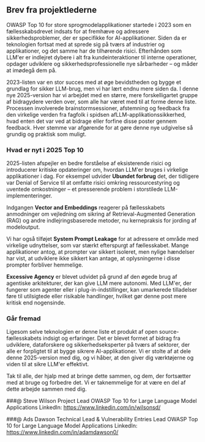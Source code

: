 ## Brev fra projektlederne

OWASP Top 10 for store sprogmodelapplikationer startede i 2023 som en fællesskabsdrevet indsats for at fremhæve og adressere sikkerhedsproblemer, der er specifikke for AI-applikationer. Siden da er teknologien fortsat med at sprede sig på tværs af industrier og applikationer, og det samme har de tilhørende risici. Efterhånden som LLM'er er indlejret dybere i alt fra kundeinteraktioner til interne operationer, opdager udviklere og sikkerhedsprofessionelle nye sårbarheder – og måder at imødegå dem på.

2023-listen var en stor succes med at øge bevidstheden og bygge et grundlag for sikker LLM-brug, men vi har lært endnu mere siden da. I denne nye 2025-version har vi arbejdet med en større, mere forskelligartet gruppe af bidragydere verden over, som alle har været med til at forme denne liste. Processen involverede brainstormsessioner, afstemning og feedback fra den virkelige verden fra fagfolk i spidsen af ​​LLM-applikationssikkerhed, hvad enten det var ved at bidrage eller forfine disse poster gennem feedback. Hver stemme var afgørende for at gøre denne nye udgivelse så grundig og praktisk som muligt.

### Hvad er nyt i 2025 Top 10

2025-listen afspejler en bedre forståelse af eksisterende risici og introducerer kritiske opdateringer om, hvordan LLM'er bruges i virkelige applikationer i dag. For eksempel udvider **Ubundet forbrug** det, der tidligere var Denial of Service til at omfatte risici omkring ressourcestyring og uventede omkostninger – et presserende problem i storstilede LLM-implementeringer.

Indgangen **Vector and Embeddings** reagerer på fællesskabets anmodninger om vejledning om sikring af Retrieval-Augmented Generation (RAG) og andre indlejringsbaserede metoder, nu kernepraksis for jording af modeloutput.

Vi har også tilføjet **System Prompt Leakage** for at adressere et område med virkelige udnyttelser, som var stærkt efterspurgt af fællesskabet. Mange applikationer antog, at prompter var sikkert isoleret, men nylige hændelser har vist, at udviklere ikke sikkert kan antage, at oplysningerne i disse prompter forbliver hemmelige.

**Excessive Agency** er blevet udvidet på grund af den øgede brug af agentiske arkitekturer, der kan give LLM mere autonomi.  Med LLM'er, der fungerer som agenter eller i plug-in-indstillinger, kan umarkerede tilladelser føre til utilsigtede eller risikable handlinger, hvilket gør denne post mere kritisk end nogensinde.

### Går fremad

Ligesom selve teknologien er denne liste et produkt af open source-fællesskabets indsigt og erfaringer. Det er blevet formet af bidrag fra udviklere, dataforskere og sikkerhedseksperter på tværs af sektorer, der alle er forpligtet til at bygge sikrere AI-applikationer. Vi er stolte af at dele denne 2025-version med dig, og vi håber, at den giver dig værktøjerne og viden til at sikre LLM'er effektivt.

Tak til alle, der hjalp med at bringe dette sammen, og dem, der fortsætter med at bruge og forbedre det. Vi er taknemmelige for at være en del af dette arbejde sammen med dig.

###@ Steve Wilson
Project Lead
OWASP Top 10 for Large Language Model Applications
LinkedIn: https://www.linkedin.com/in/wilsonsd/

###@ Ads Dawson
Technical Lead & Vulnerability Entries Lead
OWASP Top 10 for Large Language Model Applications
LinkedIn: https://www.linkedin.com/in/adamdawson0/
